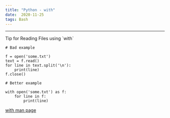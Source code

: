 ```yaml
---
title: "Python - with"
date:  2020-11-25
tags: Bash
---
```


<hr>
Tip for Reading Files using `with`

```
# Bad example

f = open('some.txt')
text = f.read()
for line in text.split('\n'):
    print(line)
f.close()

# Better example

with open('some.txt') as f:
    for line in f:
        print(line)    
```  

[with man page]()
